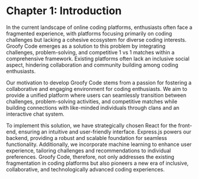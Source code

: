 # Chapter 1: Introduction

In the current landscape of online coding platforms, enthusiasts often face a fragmented experience, with platforms focusing primarily on coding challenges but lacking a cohesive ecosystem for diverse coding interests. Groofy Code emerges as a solution to this problem by integrating challenges, problem-solving, and competitive 1 vs 1 matches within a comprehensive framework. Existing platforms often lack an inclusive social aspect, hindering collaboration and community building among coding enthusiasts.

Our motivation to develop Groofy Code stems from a passion for fostering a collaborative and engaging environment for coding enthusiasts. We aim to provide a unified platform where users can seamlessly transition between challenges, problem-solving activities, and competitive matches while building connections with like-minded individuals through clans and an interactive chat system.

To implement this solution, we have strategically chosen React for the front-end, ensuring an intuitive and user-friendly interface. Express.js powers our backend, providing a robust and scalable foundation for seamless functionality. Additionally, we incorporate machine learning to enhance user experience, tailoring challenges and recommendations to individual preferences. Groofy Code, therefore, not only addresses the existing fragmentation in coding platforms but also pioneers a new era of inclusive, collaborative, and technologically advanced coding experiences.

